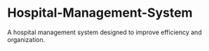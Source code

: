 # Hospital-Management-System
A hospital management system designed to improve efficiency and organization.
